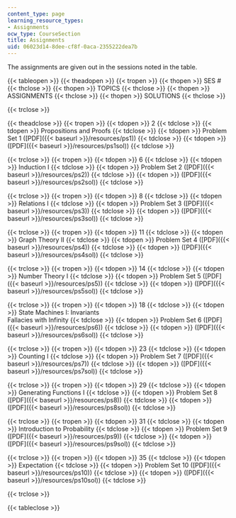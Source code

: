 ```yaml
---
content_type: page
learning_resource_types:
- Assignments
ocw_type: CourseSection
title: Assignments
uid: 06023d14-8dee-cf8f-0aca-2355222dea7b
---
```


The assignments are given out in the sessions noted in the table.

{{< tableopen >}}
{{< theadopen >}}
{{< tropen >}}
{{< thopen >}}
SES #
{{< thclose >}}
{{< thopen >}}
TOPICS
{{< thclose >}}
{{< thopen >}}
ASSIGNMENTS
{{< thclose >}}
{{< thopen >}}
SOLUTIONS
{{< thclose >}}

{{< trclose >}}

{{< theadclose >}}
{{< tropen >}}
{{< tdopen >}}
2
{{< tdclose >}}
{{< tdopen >}}
Propositions and Proofs
{{< tdclose >}}
{{< tdopen >}}
Problem Set 1 ([PDF]({{< baseurl >}}/resources/ps1))
{{< tdclose >}}
{{< tdopen >}}
([PDF]({{< baseurl >}}/resources/ps1sol))
{{< tdclose >}}

{{< trclose >}}
{{< tropen >}}
{{< tdopen >}}
6
{{< tdclose >}}
{{< tdopen >}}
Induction I
{{< tdclose >}}
{{< tdopen >}}
Problem Set 2 ([PDF]({{< baseurl >}}/resources/ps2))
{{< tdclose >}}
{{< tdopen >}}
([PDF]({{< baseurl >}}/resources/ps2sol))
{{< tdclose >}}

{{< trclose >}}
{{< tropen >}}
{{< tdopen >}}
8
{{< tdclose >}}
{{< tdopen >}}
Relations I
{{< tdclose >}}
{{< tdopen >}}
Problem Set 3 ([PDF]({{< baseurl >}}/resources/ps3))
{{< tdclose >}}
{{< tdopen >}}
([PDF]({{< baseurl >}}/resources/ps3sol))
{{< tdclose >}}

{{< trclose >}}
{{< tropen >}}
{{< tdopen >}}
11
{{< tdclose >}}
{{< tdopen >}}
Graph Theory II
{{< tdclose >}}
{{< tdopen >}}
Problem Set 4 ([PDF]({{< baseurl >}}/resources/ps4))
{{< tdclose >}}
{{< tdopen >}}
([PDF]({{< baseurl >}}/resources/ps4sol))
{{< tdclose >}}

{{< trclose >}}
{{< tropen >}}
{{< tdopen >}}
14
{{< tdclose >}}
{{< tdopen >}}
Number Theory I
{{< tdclose >}}
{{< tdopen >}}
Problem Set 5 ([PDF]({{< baseurl >}}/resources/ps5))
{{< tdclose >}}
{{< tdopen >}}
([PDF]({{< baseurl >}}/resources/ps5sol))
{{< tdclose >}}

{{< trclose >}}
{{< tropen >}}
{{< tdopen >}}
18
{{< tdclose >}}
{{< tdopen >}}
State Machines I: Invariants  
Fallacies with Infinity
{{< tdclose >}}
{{< tdopen >}}
Problem Set 6 ([PDF]({{< baseurl >}}/resources/ps6))
{{< tdclose >}}
{{< tdopen >}}
([PDF]({{< baseurl >}}/resources/ps6sol))
{{< tdclose >}}

{{< trclose >}}
{{< tropen >}}
{{< tdopen >}}
23
{{< tdclose >}}
{{< tdopen >}}
Counting I
{{< tdclose >}}
{{< tdopen >}}
Problem Set 7 ([PDF]({{< baseurl >}}/resources/ps7))
{{< tdclose >}}
{{< tdopen >}}
([PDF]({{< baseurl >}}/resources/ps7sol))
{{< tdclose >}}

{{< trclose >}}
{{< tropen >}}
{{< tdopen >}}
29
{{< tdclose >}}
{{< tdopen >}}
Generating Functions I
{{< tdclose >}}
{{< tdopen >}}
Problem Set 8 ([PDF]({{< baseurl >}}/resources/ps8))
{{< tdclose >}}
{{< tdopen >}}
([PDF]({{< baseurl >}}/resources/ps8sol))
{{< tdclose >}}

{{< trclose >}}
{{< tropen >}}
{{< tdopen >}}
31
{{< tdclose >}}
{{< tdopen >}}
Introduction to Probability
{{< tdclose >}}
{{< tdopen >}}
Problem Set 9 ([PDF]({{< baseurl >}}/resources/ps9))
{{< tdclose >}}
{{< tdopen >}}
([PDF]({{< baseurl >}}/resources/ps9sol))
{{< tdclose >}}

{{< trclose >}}
{{< tropen >}}
{{< tdopen >}}
35
{{< tdclose >}}
{{< tdopen >}}
Expectation
{{< tdclose >}}
{{< tdopen >}}
Problem Set 10 ([PDF]({{< baseurl >}}/resources/ps10))
{{< tdclose >}}
{{< tdopen >}}
([PDF]({{< baseurl >}}/resources/ps10sol))
{{< tdclose >}}

{{< trclose >}}

{{< tableclose >}}